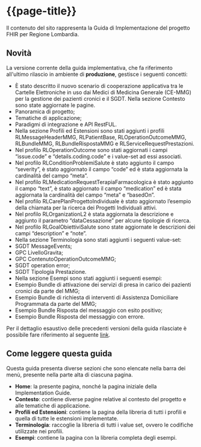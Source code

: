 # {{page-title}}

<div class="alert alert-info">
Il contenuto del sito rappresenta la Guida di Implementazione del progetto FHIR per Regione Lombardia.
</div>

## Novità
La versione corrente della guida implementativa, che fa riferimento all'ultimo rilascio in ambiente di <b>produzione</b>, gestisce i seguenti concetti:


- È stato descritto il nuovo scenario di cooperazione applicativa tra le Cartelle Elettroniche in uso dai Medici di Medicina Generale (CE-MMG) per la gestione dei pazienti cronici e il SGDT. Nella sezione Contesto sono state aggiornate le pagine.
 - Panoramica di progetto;
 - Tematiche di applicazione;
 - Paradigmi di integrazione e API RestFUL.
- Nella sezione Profili ed Estensioni sono stati aggiunti i profili RLMessageHeaderMMG, RLPatientBase, RLOperationOutcomeMMG, RLBundleMMG, RLBundleRispostaMMG e RLServiceRequestPrestazioni.
- Nel profilo RLOperationOutcome sono stati aggiornati i campi “issue.code” e “details.coding.code” e i value-set ad essi associati.
- Nel profilo RLConditionProblemiSalute è stato aggiunto il campo “severity”, è stato aggiornato il campo “code” ed è stata aggiornata la cardinalità del campo “meta”.
- Nel profilo RLMedicationRequestTerapiaFarmacologica è stato aggiunto il campo “text”, è stato aggiornato il campo “medication” ed è stata aggiornata la cardinalità del campo “meta” e “basedOn”.
- Nel profilo RLCarePlanProgettoIndividuale è stato aggiornato l’esempio della chiamata per la ricerca dei Progetti Individuali attivi.
- Nel profilo RLOrganizationL2 è stata aggiornata la descrizione e aggiunto il parametro “dataCessazione” per alcune tipologie di ricerca.
- Nel profilo RLGoalObiettiviSalute sono state aggiornate le descrizioni dei campi “description” e “note”.
- Nella sezione Terminologia sono stati aggiunti i seguenti value-set:
 - SGDT MessageEvents;
 - GPC LivelloGravita;
 - GPC ContenutoOperationOutcomeMMG;
 - SGDT operation error;
 - SGDT Tipologia Prestazione.
- Nella sezione Esempi sono stati aggiunti i seguenti esempi:
 - Esempio Bundle di attivazione dei servizi di presa in carico dei pazienti cronici da parte del MMG;
 - Esempio Bundle di richiesta di interventi di Assistenza Domiciliare Programmata da parte del MMG;
 - Esempio Bundle Risposta del messaggio con esito positivo;
 - Esempio Bundle Risposta del messaggio con errore.


Per il dettaglio esaustivo delle precedenti versioni della guida rilasciate è possibile fare riferimento al seguente [link](https://simplifier.net/guide/ig-rlfhir-versionhistory/home?version=current).

## Come leggere questa guida
Questa guida presenta diverse sezioni che sono elencate nella barra dei menù, presente nella parte alta di ciascuna pagina.
- **Home**: la presente pagina, nonché la pagina iniziale della Implementation Guide.
- **Contesto**: contiene diverse pagine relative al contesto del progetto e alle tematiche di applicazione.
- **Profili ed Estensioni**: contiene la pagina della libreria di tutti i profili e quella di tutte le estensioni implementate.
- **Terminologia**: raccoglie la libreria di tutti i value set, ovvero le codifiche utilizzate nei profili.
- **Esempi**: contiene la pagina con la libreria completa degli esempi.